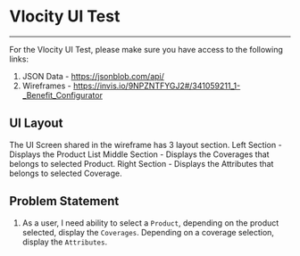 # Vlocity UI Test
--------

For the Vlocity UI Test, please make sure you have access to the following links:
1. JSON Data - https://jsonblob.com/api/
2. Wireframes - https://invis.io/9NPZNTFYGJ2#/341059211_1-_Benefit_Configurator

## UI Layout
The UI Screen shared in the wireframe has 3 layout section.
Left Section - Displays the Product List
Middle Section - Displays the Coverages that belongs to selected Product.
Right Section - Displays the Attributes that belongs to selected Coverage.

## Problem Statement
1. As a user, I need ability to select a `Product`, depending on the product selected, display the `Coverages`. Depending on a coverage selection, display the `Attributes`.


